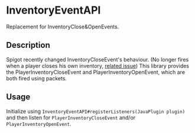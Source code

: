 # InventoryEventAPI
Replacement for InventoryClose&amp;OpenEvents.

## Description

Spigot recently changed InventoryCloseEvent's behaviour. (No longer fires when a player closes his own inventory, [related issue](https://github.com/PaperMC/Paper/issues/3733))
This library provides the PlayerInventoryCloseEvent and PlayerInventoryOpenEvent, which are both fired using packets.

## Usage

Initialize using ``InventoryEventAPI#registerListeners(JavaPlugin plugin)`` and then listen for `PlayerInventoryCloseEvent` and/or `PlayerInventoryOpenEvent`.
